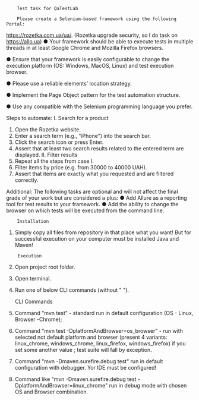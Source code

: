         Test task for QaTestLab

        Please create a Selenium-based framework using the following Portal:
https://rozetka.com.ua/ua/. (Rozetka upgrade security, so I do task on https://allo.ua)
● Your framework should be able to execute tests in multiple threads in at least
Google Chrome and Mozilla Firefox browsers.

● Ensure that your framework is easily configurable to change the execution
platform (OS: Windows, MacOS, Linux) and test execution browser.

● Please use a reliable elements’ location strategy.

● Implement the Page Object pattern for the test automation structure.

● Use any compatible with the Selenium programming language you prefer.


Steps to automate:
I. Search for a product
1. Open the Rozetka website.
2. Enter a search term (e.g., "iPhone") into the search bar.
3. Click the search icon or press Enter.
4. Assert that at least two search results related to the entered term are
      displayed.
      II. Filter results
1. Repeat all the steps from case I.
2. Filter items by price (e.g. from 30000 to 40000 UAH).
3. Assert that items are exactly what you requested and are filtered correctly.

Additional:
The following tasks are optional and will not affect the final grade of your work but
are considered a plus:
● Add Allure as a reporting tool for test results to your framework.
● Add the ability to change the browser on which tests will be executed from the
command line.

        Installation
1. Simply copy all files from repository in that place what you want! But for successful execution
on your computer must be installed Java and Maven!


        Execution
1. Open project root folder.
2. Open terminal.
3. Run one of below CLI commands (without " ").


    CLI Commands
1. Command "mvn test" - standard run in default configuration (OS - Linux, Browser -Chrome);
2. Command "mvn test -DplatformAndBrowser=os_browser" - run with selected not default platform and browser
(present 4 variants: linux_chrome, windows_chrome, linux_firefox, windows_firefox) if you set some another value ;
test suite will fall by exception.
3. Command "mvn -Dmaven.surefire.debug test" run in default configuration with debugger. Yor IDE
must be configured!
4. Command like "mvn -Dmaven.surefire.debug test -DplatformAndBrowser=linux_chrome" run in debug mode with chosen
OS and Browser combination.